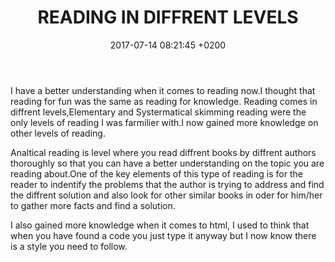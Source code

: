﻿---
layout: post
title:  "READING IN DIFFRENT LEVELS"
date:   2017-07-14 08:21:45 +0200
categories: 
---

I have a better understanding when it comes to reading now.I thought that reading
 for fun was the same as reading for knowledge.
Reading comes in diffrent levels,Elementary and Systermatical skimming reading were
the only levels of reading I was farmilier with.I now gained more knowledge on other levels of reading.

Analtical reading is level where you read diffrent books by diffrent authors thoroughly
so that you can have a better understanding on the topic you are reading about.One of the
key elements of this type of reading is for the reader to indentify the problems that the 
author is trying to address and find the diffrent solution and also look for other similar
books in oder for him/her to gather more facts and find a solution.

I also gained more knowledge when it comes to html, I used to think that when you have found
a code you just type it anyway but I now know there is a style you need to  follow.
